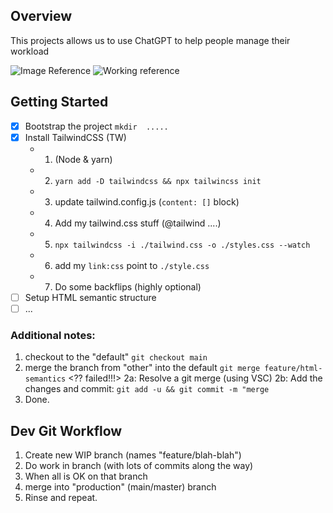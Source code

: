 ## Overview

This projects allows us to use ChatGPT to help people manage their workload

![Image Reference](https://i.imgur.com/4olObwC.png)
![Working reference](https://i.imgur.com/ucnvvbO.gif)

## Getting Started

- [x] Bootstrap the project `mkdir  .....`
- [x] Install TailwindCSS (TW)
  - 1. (Node & yarn)
  - 2. `yarn add -D tailwindcss && npx tailwincss init`
  - 3. update tailwind.config.js (`content: []` block)
  - 4. Add my tailwind.css stuff (@tailwind ....)
  - 5. `npx tailwindcss -i ./tailwind.css -o ./styles.css --watch`
  - 6. add my `link:css` point to `./style.css`
  - 7. Do some backflips (highly optional)
- [ ] Setup HTML semantic structure
- [ ] ...

### Additional notes:

1. checkout to the "default" `git checkout main`
2. merge the branch from "other" into the default `git merge feature/html-semantics` <?? failed!!!>
   2a: Resolve a git merge (using VSC)
   2b: Add the changes and commit: `git add -u && git commit -m "merge`
3. Done.

## Dev Git Workflow

1. Create new WIP branch (names "feature/blah-blah")
2. Do work in branch (with lots of commits along the way)
3. When all is OK on that branch
4. merge into "production" (main/master) branch
5. Rinse and repeat.
